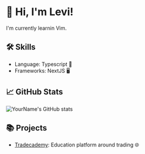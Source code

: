 # 👋 Hi, I'm Levi!
I'm currently learnin Vim.

## 🛠 Skills
- Language: Typescript 📝
- Frameworks: NextJS 🖥

## 📈 GitHub Stats
![YourName's GitHub stats](https://github-readme-stats.vercel.app/api?username=leviptz&show_icons=true&theme=radical)

## 📚 Projects
- [Tradecademy](www.tradecademy.de): Education platform around trading 🌐
